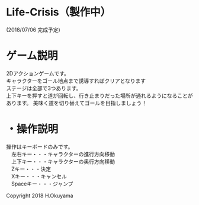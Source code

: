 # Life-Crisis（製作中）
(2018/07/06 完成予定)
# ゲーム説明
2Dアクションゲームです。  
キャラクターをゴール地点まで誘導すればクリアとなります  
ステージは全部で3つあります。  
上下キーを押すと道が回転し、行き止まりだった場所が通れるようになることがあります。
美味く道を切り替えてゴールを目指しましょう！  

# ・操作説明  
操作はキーボードのみです。  
　左右キー・・・キャラクターの進行方向移動  
　上下キー・・・キャラクターの奥行方向移動  
　Zキー・・・決定  
　Xキー・・・キャンセル  
　Spaceキー・・・ジャンプ  


Copyright 2018 H.Okuyama
